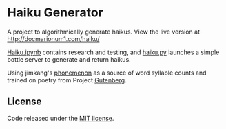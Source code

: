# Haiku Generator

A project to algorithmically generate haikus. View the live version at
http://docmarionum1.com/haiku/

[Haiku.ipynb](Haiku.ipynb) contains research and testing, and
[haiku.py](haiku.py) launches a simple bottle server to generate and return
haikus.

Using jimkang's [phonemenon](https://github.com/jimkang/phonemenon)
as a source of word syllable counts and trained on poetry from
Project [Gutenberg](http://www.gutenberg.org/).

## License

Code released under the [MIT license](LICENSE).
